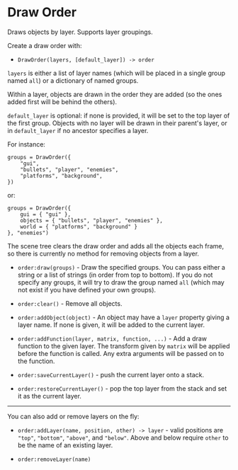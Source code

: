Draw Order
==========

Draws objects by layer.  Supports layer groupings.

Create a draw order with:

* `DrawOrder(layers, [default_layer]) -> order`

`layers` is either a list of layer names (which will be placed in a single group named `all`) or a dictionary of named groups.

Within a layer, objects are drawn in the order they are added (so the ones added first will be behind the others).

`default_layer` is optional: if none is provided, it will be set to the top layer of the first group.  Objects with no layer will be drawn in their parent's layer, or in `default_layer` if no ancestor specifies a layer.

For instance:

	groups = DrawOrder({
		"gui",
		"bullets", "player", "enemies",
		"platforms", "background",
	})

or:

	groups = DrawOrder({
		gui = { "gui" },
		objects = { "bullets", "player", "enemies" },
		world = { "platforms", "background" }
	}, "enemies")


The scene tree clears the draw order and adds all the objects each frame, so there is currently no method for removing objects from a layer.

* `order:draw(groups)` - Draw the specified groups.  You can pass either a string or a list of strings (in order from top to bottom).  If you do not specify any groups, it will try to draw the group named `all` (which may not exist if you have defined your own groups).

* `order:clear()` - Remove all objects.

* `order:addObject(object)` - An object may have a `layer` property giving a layer name.  If none is given, it will be added to the current layer.

* `order:addFunction(layer, matrix, function, ...)` - Add a draw function to the given layer.  The transform given by `matrix` will be applied before the function is called.  Any extra arguments will be passed on to the function.

* `order:saveCurrentLayer()` - push the current layer onto a stack.

* `order:restoreCurrentLayer()` - pop the top layer from the stack and set it as the current layer.


-----

You can also add or remove layers on the fly:

* `order:addLayer(name, position, other) -> layer` - valid positions are `"top"`, `"bottom"`, `"above"`, and `"below"`.  Above and below require `other` to be the name of an existing layer.

* `order:removeLayer(name)`
